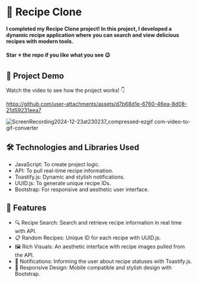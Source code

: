 <div><h1>🍲 Recipe Clone </h1></div>
<h4>I completed my Recipe Clone project! In this project, I developed a dynamic recipe application where you can search and view delicious recipes with modern tools.</h4>
<h4>Star ⭐ the repo if you like what you see 😉 </h4>
 <div>
 <h2>📸 Project Demo</h2>
 <p>Watch the video to see how the project works! 👇</p>

https://github.com/user-attachments/assets/d7b68d1e-6760-46ea-8d08-21d59231eea7

![ScreenRecording2024-12-23at230237_compressed-ezgif com-video-to-gif-converter](https://github.com/user-attachments/assets/45a53808-0c17-4379-b22d-652fb3436dc1)



<h2>🛠️ Technologies and Libraries Used</h2>
 <ul>
   <li>JavaScript: To create project logic.</li>
   <li>API: To pull real-time recipe information.</li>
   <li>Toastify.js: Dynamic and stylish notifications.</li>
   <li>UUID.js: To generate unique recipe IDs.</li>
   <li>Bootstrap: For responsive and aesthetic user interface.</li>
 </ul>  
 
 <h2>🎨 Features</h2>
 <ul>
 <li>🔍 Recipe Search: Search and retrieve recipe information in real time with API.</li>
 <li>📋 Random Recipes: Unique ID for each recipe with UUID.js.</li>
 <li>🖼️ Rich Visuals: An aesthetic interface with recipe images pulled from the API.</li>
 <li>🌟 Notifications: Informing the user about recipe statuses with Toastify.js.</li>
 <li>📱 Responsive Design: Mobile compatible and stylish design with Bootstrap.</li>
 </ul> 
